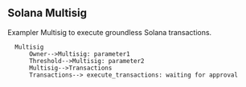 ## Solana Multisig


Exampler Multisig to execute groundless Solana transactions.

```mermaid
  Multisig
      Owner-->Multisig: parameter1
      Threshold-->Multisig: parameter2
      Multisig-->Transactions
      Transactions--> execute_transactions: waiting for approval
```